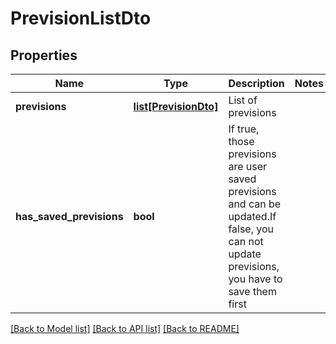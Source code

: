 # PrevisionListDto

## Properties
Name | Type | Description | Notes
------------ | ------------- | ------------- | -------------
**previsions** | [**list[PrevisionDto]**](PrevisionDto.md) | List of previsions | 
**has_saved_previsions** | **bool** | If true, those previsions are user saved previsions and can be updated.If false, you can not update previsions, you have to save them first | 

[[Back to Model list]](../README.md#documentation-for-models) [[Back to API list]](../README.md#documentation-for-api-endpoints) [[Back to README]](../README.md)



